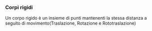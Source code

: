 ### Corpi rigidi
Un corpo rigido è un insieme di punti mantenenti la stessa distanza a seguito di movimento(Traslazione, Rotazione e Rototraslazione)
